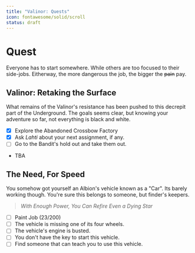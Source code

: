 ```yaml
---
title: "Valinor: Quests"
icon: fontawesome/solid/scroll
status: draft
---
```


# Quest

Everyone has to start somewhere. While others are too focused to their side-jobs. Eitherway, the more dangerous the job, the bigger the ~~pain~~ pay.

## Valinor: Retaking the Surface

What remains of the Valinor's resistance has been pushed to this decrepit part of the Underground. The goals seems clear, but knowing your adventure so far, not everything is black and white.

- [x] Explore the Abandoned Crossbow Factory
- [x] Ask *Lahti* about your next assignment, if any.
- [ ] Go to the Bandit's hold out and take them out.
- TBA

## The Need, For Speed

You somehow got yourself an Albion's vehicle known as a "Car". Its barely working though. You're sure this belongs to someone, but finder's keepers.

> *With Enough Power, You Can Refire Even a Dying Star*

- [ ] Paint Job (23/200)
- [ ] The vehicle is missing one of its four wheels.
- [ ] The vehicle's engine is busted.
- [ ] You don't have the key to start this vehicle.
- [ ] Find someone that can teach you to use this vehicle.